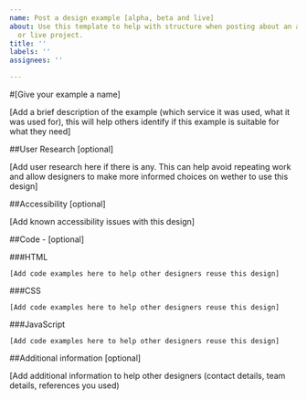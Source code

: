 ```yaml
---
name: Post a design example [alpha, beta and live]
about: Use this template to help with structure when posting about an alpha, beta
  or live project.
title: ''
labels: ''
assignees: ''

---
```


#[Give your example a name] 

[Add a brief description of the example (which service it was used, what it was used for), this will help others identify if this example is suitable for what they need] 

##User Research [optional]

[Add user research here if there is any. This can help avoid repeating work and allow designers to make more informed choices on wether to use this design] 

##Accessibility [optional]

[Add known accessibility issues with this design] 

##Code - [optional]

###HTML

```[Add code examples here to help other designers reuse this design]```

###CSS

```[Add code examples here to help other designers reuse this design]```

###JavaScript

```[Add code examples here to help other designers reuse this design]```

##Additional information [optional]

[Add additional information to help other designers (contact details, team details, references you used)
